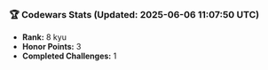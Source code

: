 ### 🏆 Codewars Stats (Updated: 2025-06-06 11:07:50 UTC)

- **Rank:** 8 kyu
- **Honor Points:** 3
- **Completed Challenges:** 1
